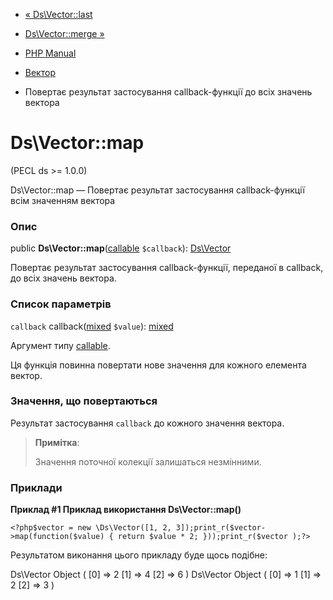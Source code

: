 - [« Ds\Vector::last](ds-vector.last.md)
- [Ds\Vector::merge »](ds-vector.merge.md)

- [PHP Manual](index.md)
- [Вектор](class.ds-vector.md)
- Повертає результат застосування callback-функції до всіх значень
вектора

# Ds\Vector::map

(PECL ds \>= 1.0.0)

Ds\Vector::map — Повертає результат застосування callback-функції
всім значенням вектора

### Опис

public **Ds\Vector::map**([callable](language.types.callable.md)
`$callback`): [Ds\Vector](class.ds-vector.md)

Повертає результат застосування callback-функції, переданої в
callback, до всіх значень вектора.

### Список параметрів

`callback`
callback([mixed](language.types.declarations.md#language.types.declarations.mixed)
`$value`):
[mixed](language.types.declarations.md#language.types.declarations.mixed)

Аргумент типу [callable](language.types.callable.md).

Ця функція повинна повертати нове значення для кожного елемента
вектор.

### Значення, що повертаються

Результат застосування `callback` до кожного значення вектора.

> **Примітка**:
>
> Значення поточної колекції залишаться незмінними.

### Приклади

**Приклад #1 Приклад використання **Ds\Vector::map()****

` <?php$vector = new \Ds\Vector([1, 2, 3]);print_r($vector->map(function($value) { return $value * 2; }));print_r($vector );?> `

Результатом виконання цього прикладу буде щось подібне:

Ds\Vector Object
(
[0] => 2
[1] => 4
[2] => 6
)
Ds\Vector Object
(
[0] => 1
[1] => 2
[2] => 3
)
